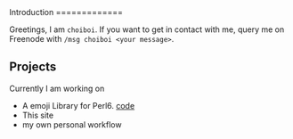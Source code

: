 <title>0 - Intro</title>
<link rel="stylesheet" href="index.css"/>
Introduction
=============

Greetings, I am `choiboi`. If you want to get in contact with me, query me on Freenode with `/msg choiboi <your message>`.

Projects
--------

Currently I am working on

* A emoji Library for Perl6. [code](https://github.com/XiKuuKy/Avolution-Emoji)
* This site
* my own personal workflow

